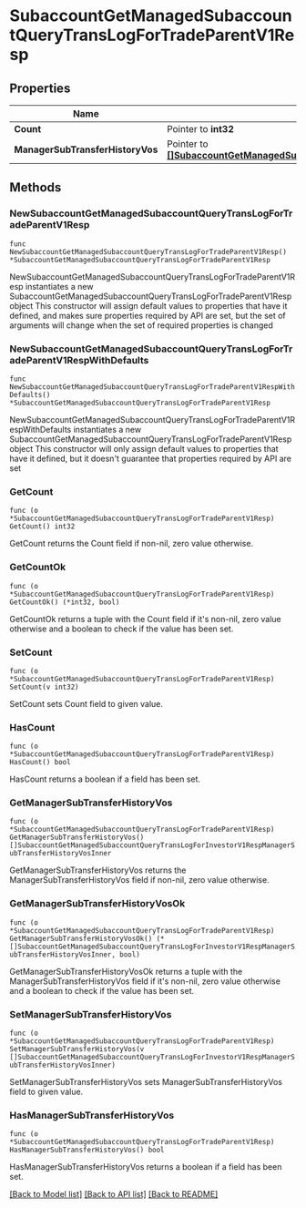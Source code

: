 # SubaccountGetManagedSubaccountQueryTransLogForTradeParentV1Resp

## Properties

Name | Type | Description | Notes
------------ | ------------- | ------------- | -------------
**Count** | Pointer to **int32** |  | [optional] 
**ManagerSubTransferHistoryVos** | Pointer to [**[]SubaccountGetManagedSubaccountQueryTransLogForInvestorV1RespManagerSubTransferHistoryVosInner**](SubaccountGetManagedSubaccountQueryTransLogForInvestorV1RespManagerSubTransferHistoryVosInner.md) |  | [optional] 

## Methods

### NewSubaccountGetManagedSubaccountQueryTransLogForTradeParentV1Resp

`func NewSubaccountGetManagedSubaccountQueryTransLogForTradeParentV1Resp() *SubaccountGetManagedSubaccountQueryTransLogForTradeParentV1Resp`

NewSubaccountGetManagedSubaccountQueryTransLogForTradeParentV1Resp instantiates a new SubaccountGetManagedSubaccountQueryTransLogForTradeParentV1Resp object
This constructor will assign default values to properties that have it defined,
and makes sure properties required by API are set, but the set of arguments
will change when the set of required properties is changed

### NewSubaccountGetManagedSubaccountQueryTransLogForTradeParentV1RespWithDefaults

`func NewSubaccountGetManagedSubaccountQueryTransLogForTradeParentV1RespWithDefaults() *SubaccountGetManagedSubaccountQueryTransLogForTradeParentV1Resp`

NewSubaccountGetManagedSubaccountQueryTransLogForTradeParentV1RespWithDefaults instantiates a new SubaccountGetManagedSubaccountQueryTransLogForTradeParentV1Resp object
This constructor will only assign default values to properties that have it defined,
but it doesn't guarantee that properties required by API are set

### GetCount

`func (o *SubaccountGetManagedSubaccountQueryTransLogForTradeParentV1Resp) GetCount() int32`

GetCount returns the Count field if non-nil, zero value otherwise.

### GetCountOk

`func (o *SubaccountGetManagedSubaccountQueryTransLogForTradeParentV1Resp) GetCountOk() (*int32, bool)`

GetCountOk returns a tuple with the Count field if it's non-nil, zero value otherwise
and a boolean to check if the value has been set.

### SetCount

`func (o *SubaccountGetManagedSubaccountQueryTransLogForTradeParentV1Resp) SetCount(v int32)`

SetCount sets Count field to given value.

### HasCount

`func (o *SubaccountGetManagedSubaccountQueryTransLogForTradeParentV1Resp) HasCount() bool`

HasCount returns a boolean if a field has been set.

### GetManagerSubTransferHistoryVos

`func (o *SubaccountGetManagedSubaccountQueryTransLogForTradeParentV1Resp) GetManagerSubTransferHistoryVos() []SubaccountGetManagedSubaccountQueryTransLogForInvestorV1RespManagerSubTransferHistoryVosInner`

GetManagerSubTransferHistoryVos returns the ManagerSubTransferHistoryVos field if non-nil, zero value otherwise.

### GetManagerSubTransferHistoryVosOk

`func (o *SubaccountGetManagedSubaccountQueryTransLogForTradeParentV1Resp) GetManagerSubTransferHistoryVosOk() (*[]SubaccountGetManagedSubaccountQueryTransLogForInvestorV1RespManagerSubTransferHistoryVosInner, bool)`

GetManagerSubTransferHistoryVosOk returns a tuple with the ManagerSubTransferHistoryVos field if it's non-nil, zero value otherwise
and a boolean to check if the value has been set.

### SetManagerSubTransferHistoryVos

`func (o *SubaccountGetManagedSubaccountQueryTransLogForTradeParentV1Resp) SetManagerSubTransferHistoryVos(v []SubaccountGetManagedSubaccountQueryTransLogForInvestorV1RespManagerSubTransferHistoryVosInner)`

SetManagerSubTransferHistoryVos sets ManagerSubTransferHistoryVos field to given value.

### HasManagerSubTransferHistoryVos

`func (o *SubaccountGetManagedSubaccountQueryTransLogForTradeParentV1Resp) HasManagerSubTransferHistoryVos() bool`

HasManagerSubTransferHistoryVos returns a boolean if a field has been set.


[[Back to Model list]](../README.md#documentation-for-models) [[Back to API list]](../README.md#documentation-for-api-endpoints) [[Back to README]](../README.md)


